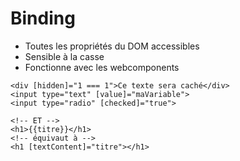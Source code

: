# Binding

* Toutes les propriétés du DOM accessibles
* Sensible à la casse
* Fonctionne avec les webcomponents


```
<div [hidden]="1 === 1">Ce texte sera caché</div>
<input type="text" [value]="maVariable">
<input type="radio" [checked]="true">

<!-- ET -->
<h1>{{titre}}</h1>
<!-- équivaut à -->
<h1 [textContent]="titre"></h1>
``` 

